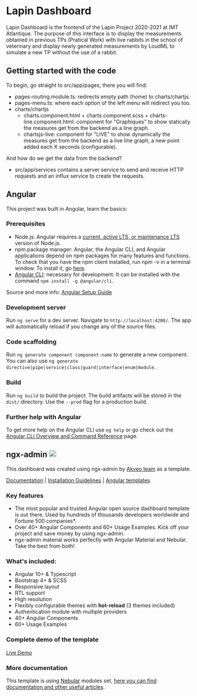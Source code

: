 # Lapin Dashboard

Lapin Dashboard is the frontend of the Lapin Project 2020-2021 at IMT Atlantique. The purpose of this interface is to display the measurements obtained in previous TPs (Pratical Work) with live rabbits in the school of veterinary and display newly generated measurements by LoudML to simulate a new TP without the use of a rabbit.

## Getting started with the code
To begin, go straight to src/app/pages, there you will find:
- pages-routing.module.ts: redirects empty path (home) to charts/chartjs.
- pages-menu.ts: where each option of the left menu will redirect you too.
- charts/chartjs
  - charts.component.html + charts.component.scss + charts-line.component.html: component for "Graphiques" to show statically the measures get from the backend as a line graph.
  - chartsjs-live:  component for "LIVE" to show dynamically the measures get from the backend as a live line graph, a new point added each X seconds (configurable).

And how do we get the data from the backend?
- src/app/services contains a server service to send and receive HTTP requests and an influx service to create the requests.

## Angular

This project was built in Angular, learn the basics:

### Prerequisites

- Node.js: Angular requires a [current, active LTS, or maintenance LTS](https://nodejs.org/about/releases) version of Node.js.
- npm package manager: Angular, the Angular CLI, and Angular applications depend on npm packages for many features and functions. To check that you have the npm client installed, run npm -v in a terminal window. To install it, go [here](https://docs.npmjs.com/cli/install).
- [Angular CLI](https://github.com/angular/angular-cli): necessary for development. It can be installed with the command `npm install -g @angular/cli`.

Source and more info: [Angular Setup Guide](https://angular.io/guide/setup-local)
### Development server

Run `ng serve` for a dev server. Navigate to `http://localhost:4200/`. The app will automatically reload if you change any of the source files.

### Code scaffolding

Run `ng generate component component-name` to generate a new component. You can also use `ng generate directive|pipe|service|class|guard|interface|enum|module`.

### Build

Run `ng build` to build the project. The build artifacts will be stored in the `dist/` directory. Use the `--prod` flag for a production build.

### Further help with Angular

To get more help on the Angular CLI use `ng help` or go check out the [Angular CLI Overview and Command Reference](https://angular.io/cli) page.

## ngx-admin [<img src="https://i.imgur.com/oMcxwZ0.png" alt="Eva Design System" height="20px" />](https://eva.design?utm_campaign=eva_design%20-%20home%20-%20ngx_admin%20github%20readme&utm_source=ngx_admin&utm_medium=referral&utm_content=top_status_tile)

This dashboard was created using ngx-admin by [Akveo team](https://www.akveo.com?utm_campaign=services%20-%20akveo%20website%20-%20ngx_admin%20github%20readme&utm_source=ngx_admin&utm_medium=referral&utm_content=from_developers_made_by) as a template. 

[Documentation](https://akveo.github.io/ngx-admin?utm_campaign=ngx_admin%20-%20home%20-%20ngx_admin%20github%20readme&utm_source=ngx_admin&utm_medium=referral&utm_content=github_readme_documentation_link) | [Installation Guidelines](https://akveo.github.io/ngx-admin/docs/getting-started/what-is-ngxadmin?utm_campaign=ngx_admin%20-%20home%20-%20ngx_admin%20github%20readme&utm_source=ngx_admin&utm_medium=referral&utm_content=github_readme_installation_guidelines) | [Angular templates](https://www.akveo.com/templates?utm_campaign=services%20-%20github%20-%20templates&utm_source=ngx_admin&utm_medium=referral&utm_content=github%20readme%20top%20angular%20templates%20link)

### Key features

- The most popular and trusted Angular open source dashboard template is out there. Used by hundreds of thousands developers worldwide and Fortune 500 companies*.
- Over 40+ Angular Components and 60+ Usage Examples. Kick off your project and save money by using ngx-admin.
- ngx-admin material works perfectly with Angular Material and Nebular. Take the best from both!

### What's included:

- Angular 10+ & Typescript
- Bootstrap 4+ & SCSS
- Responsive layout
- RTL support
- High resolution
- Flexibly configurable themes with **hot-reload** (3 themes included)
- Authentication module with multiple providers
- 40+ Angular Components
- 60+ Usage Examples

### Complete demo of the template

<a target="_blank" href="http://www.akveo.com/ngx-admin/?utm_campaign=ngx_admin%20-%20demo%20-%20ngx_admin%20github%20readme&utm_source=ngx_admin&utm_medium=referral&utm_content=live_demo_link">Live Demo</a>

### More documentation
This template is using [Nebular](https://github.com/akveo/nebular) modules set, [here you can find documentation and other useful articles](https://akveo.github.io/nebular/docs/guides/install-based-on-starter-kit?utm_campaign=nebular%20-%20docs%20-%20ngx_admin%20github%20readme&utm_source=ngx_admin&utm_medium=referral&utm_content=documentation_useful_articles).
